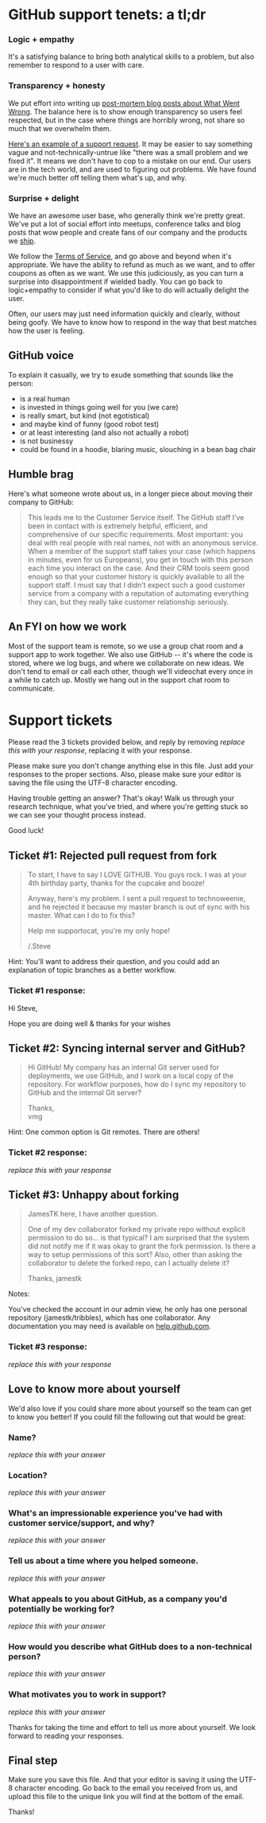 # GitHub support tenets: a tl;dr

### Logic + empathy

It's a satisfying balance to bring both analytical skills to a problem, but also remember to respond to a user with care.

### Transparency + honesty

We put effort into writing up [post-mortem blog posts about What Went Wrong](https://github.blog/2022-03-23-an-update-on-recent-service-disruptions/). The balance here is to show enough transparency so users feel respected, but in the case where things are horribly wrong, not share so much that we overwhelm them.

[Here's an example of a support request](https://gist.github.com/3e89df1f7c0e7d6d5737). It may be easier to say something vague and not-technically-untrue like "there was a small problem and we fixed it". It means we don't have to cop to a mistake on our end. Our users are in the tech world, and are used to figuring out problems. We have found we're much better off telling them what's up, and why.

### Surprise + delight

We have an awesome user base, who generally think we're pretty great. We've put a lot of social effort into meetups, conference talks and blog posts that wow people and create fans of our company and the products we [ship](http://shipitsquirrel.github.io/images/ship%20it%20squirrel.png).

We follow the [Terms of Service](https://docs.github.com/en/site-policy/github-terms/github-terms-of-service), and go above and beyond when it's appropriate. We have the ability to refund as much as we want, and to offer coupons as often as we want. We use this judiciously, as you can turn a surprise into disappointment if wielded badly. You can go back to logic+empathy to consider if what you'd like to do will actually delight the user.

Often, our users may just need information quickly and clearly, without being goofy. We have to know how to respond in the way that best matches how the user is feeling.

## GitHub voice

To explain it casually, we try to exude something that sounds like the person:

* is a real human
* is invested in things going well for you (we care)
* is really smart, but kind (not egotistical)
* and maybe kind of funny (good robot test)
* or at least interesting (and also not actually a robot)
* is not businessy
* could be found in a hoodie, blaring music, slouching in a bean bag chair

## Humble brag

Here's what someone wrote about us, in a longer piece about moving their company to GitHub:

> This leads me to the Customer Service itself. The GitHub staff I’ve been in contact with is extremely helpful, efficient, and comprehensive of our specific requirements. Most important: you deal with real people with real names, not with an anonymous service. When a member of the support staff takes your case (which happens in minutes, even for us Europeans), you get in touch with this person each time you interact on the case. And their CRM tools seem good enough so that your customer history is quickly available to all the support staff. I must say that I didn’t expect such a good customer service from a company with a reputation of automating everything they can, but they really take customer relationship seriously.

## An FYI on how we work

Most of the support team is remote, so we use a group chat room and a support app to work together. We also use GitHub -- it's where the code is stored, where we log bugs, and where we collaborate on new ideas. We don't tend to email or call each other, though we'll videochat every once in a while to catch up. Mostly we hang out in the support chat room to communicate.



# Support tickets

Please read the 3 tickets provided below, and reply by removing _replace this with your response_, replacing it with your response.

Please make sure you don't change anything else in this file. Just add your responses to the proper sections. Also, please make sure your editor is saving the file using the UTF-8 character encoding.

Having trouble getting an answer? That's okay! Walk us through your research technique, what you've tried, and where you're getting stuck so we can see your thought process instead.

Good luck!



## Ticket #1: Rejected pull request from fork

> To start, I have to say I LOVE GITHUB. You guys rock. I was at your 4th birthday party, thanks for the cupcake and booze!
>
> Anyway, here's my problem. I sent a pull request to technoweenie, and he rejected it because my master branch is out of sync with his master. What can I do to fix this?
>
> Help me supportocat, you're my only hope!
>
> /.Steve

Hint: You'll want to address their question, and you could add an explanation of topic branches as a better workflow.


### Ticket #1 response:

Hi Steve, 

Hope you are doing well & thanks for your wishes



## Ticket #2: Syncing internal server and GitHub?

> Hi GitHub! My company has an internal Git server used for deployments, we use GitHub, and I work on a local copy of the repository. For workflow purposes, how do I sync my repository to GitHub and the internal Git server?
>
> Thanks,  
> vmg

Hint: One common option is Git remotes. There are others!


### Ticket #2 response:

_replace this with your response_



## Ticket #3: Unhappy about forking

> JamesTK here, I have another question.
>
> One of my dev collaborator forked my private repo without explicit permission to do so... is that typical? I am surprised that the system did not notify me if it was okay to grant the fork permission. Is there a way to setup permissions of this sort? Also, other than asking the collaborator to delete the forked repo, can I actually delete it?
>
> Thanks, jamestk

Notes:

You've checked the account in our admin view, he only has one personal repository (jamestk/tribbles), which has one collaborator. Any documentation you may need is available on [help.github.com](https://help.github.com).


### Ticket #3 response:

_replace this with your response_



## Love to know more about yourself

We'd also love if you could share more about yourself so the team can get to know you better! If you could fill the following out that would be great:

### Name?

_replace this with your answer_

### Location?

_replace this with your answer_

### What's an impressionable experience you've had with customer service/support, and why?

_replace this with your answer_

### Tell us about a time where you helped someone.

_replace this with your answer_

### What appeals to you about GitHub, as a company you'd potentially be working for?

_replace this with your answer_

### How would you describe what GitHub does to a non-technical person?

_replace this with your answer_

### What motivates you to work in support?

_replace this with your answer_

Thanks for taking the time and effort to tell us more about yourself. We look forward to reading your responses.

## Final step

Make sure you save this file. And that your editor is saving it using the UTF-8 character encoding. Go back to the email you received from us, and upload this file to the unique link you will find at the bottom of the email.

Thanks!


